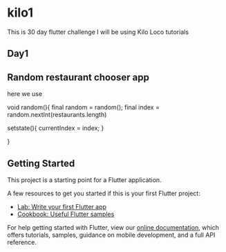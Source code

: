 # kilo1

This is 30 day flutter challenge
I will be using Kilo Loco tutorials

## Day1 

## Random restaurant chooser app

here we use 

void random(){
final random = random();
final index = random.nextInt(restaurants.length)

setstate(){
currentIndex = index;
}

}


## Getting Started

This project is a starting point for a Flutter application.

A few resources to get you started if this is your first Flutter project:

- [Lab: Write your first Flutter app](https://flutter.dev/docs/get-started/codelab)
- [Cookbook: Useful Flutter samples](https://flutter.dev/docs/cookbook)

For help getting started with Flutter, view our
[online documentation](https://flutter.dev/docs), which offers tutorials,
samples, guidance on mobile development, and a full API reference.
